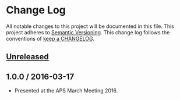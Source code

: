 # Change Log

All notable changes to this project will be documented in this file.
This project adheres to [Semantic Versioning](http://semver.org/).
This change log follows the conventions of
[keep a CHANGELOG](http://keepachangelog.com/).

## [Unreleased]

## 1.0.0 / 2016-03-17

- Presented at the APS March Meeting 2016.

[Unreleased]: https://github.com/evansosenko/deck-tmdsc/compare/v1.0.0...HEAD
